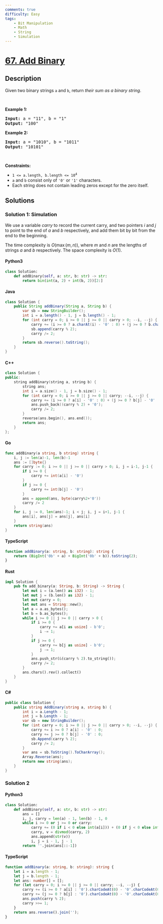 ```yaml
---
comments: true
difficulty: Easy
tags:
    - Bit Manipulation
    - Math
    - String
    - Simulation
---
```


<!-- problem:start -->

# [67. Add Binary](https://leetcode.com/problems/add-binary)

## Description

<!-- description:start -->

<p>Given two binary strings <code>a</code> and <code>b</code>, return <em>their sum as a binary string</em>.</p>

<p>&nbsp;</p>
<p><strong class="example">Example 1:</strong></p>
<pre><strong>Input:</strong> a = "11", b = "1"
<strong>Output:</strong> "100"
</pre><p><strong class="example">Example 2:</strong></p>
<pre><strong>Input:</strong> a = "1010", b = "1011"
<strong>Output:</strong> "10101"
</pre>
<p>&nbsp;</p>
<p><strong>Constraints:</strong></p>

<ul>
	<li><code>1 &lt;= a.length, b.length &lt;= 10<sup>4</sup></code></li>
	<li><code>a</code> and <code>b</code> consist&nbsp;only of <code>&#39;0&#39;</code> or <code>&#39;1&#39;</code> characters.</li>
	<li>Each string does not contain leading zeros except for the zero itself.</li>
</ul>

<!-- description:end -->

## Solutions

<!-- solution:start -->

### Solution 1: Simulation

We use a variable $carry$ to record the current carry, and two pointers $i$ and $j$ to point to the end of $a$ and $b$ respectively, and add them bit by bit from the end to the beginning.

The time complexity is $O(\max(m, n))$, where $m$ and $n$ are the lengths of strings $a$ and $b$ respectively. The space complexity is $O(1)$.

<!-- tabs:start -->

#### Python3

```python
class Solution:
    def addBinary(self, a: str, b: str) -> str:
        return bin(int(a, 2) + int(b, 2))[2:]
```

#### Java

```java
class Solution {
    public String addBinary(String a, String b) {
        var sb = new StringBuilder();
        int i = a.length() - 1, j = b.length() - 1;
        for (int carry = 0; i >= 0 || j >= 0 || carry > 0; --i, --j) {
            carry += (i >= 0 ? a.charAt(i) - '0' : 0) + (j >= 0 ? b.charAt(j) - '0' : 0);
            sb.append(carry % 2);
            carry /= 2;
        }
        return sb.reverse().toString();
    }
}
```

#### C++

```cpp
class Solution {
public:
    string addBinary(string a, string b) {
        string ans;
        int i = a.size() - 1, j = b.size() - 1;
        for (int carry = 0; i >= 0 || j >= 0 || carry; --i, --j) {
            carry += (i >= 0 ? a[i] - '0' : 0) + (j >= 0 ? b[j] - '0' : 0);
            ans.push_back((carry % 2) + '0');
            carry /= 2;
        }
        reverse(ans.begin(), ans.end());
        return ans;
    }
};
```

#### Go

```go
func addBinary(a string, b string) string {
	i, j := len(a)-1, len(b)-1
	ans := []byte{}
	for carry := 0; i >= 0 || j >= 0 || carry > 0; i, j = i-1, j-1 {
		if i >= 0 {
			carry += int(a[i] - '0')
		}
		if j >= 0 {
			carry += int(b[j] - '0')
		}
		ans = append(ans, byte(carry%2+'0'))
		carry /= 2
	}
	for i, j := 0, len(ans)-1; i < j; i, j = i+1, j-1 {
		ans[i], ans[j] = ans[j], ans[i]
	}
	return string(ans)
}
```

#### TypeScript

```ts
function addBinary(a: string, b: string): string {
    return (BigInt('0b' + a) + BigInt('0b' + b)).toString(2);
}
```

#### Rust

```rust
impl Solution {
    pub fn add_binary(a: String, b: String) -> String {
        let mut i = (a.len() as i32) - 1;
        let mut j = (b.len() as i32) - 1;
        let mut carry = 0;
        let mut ans = String::new();
        let a = a.as_bytes();
        let b = b.as_bytes();
        while i >= 0 || j >= 0 || carry > 0 {
            if i >= 0 {
                carry += a[i as usize] - b'0';
                i -= 1;
            }
            if j >= 0 {
                carry += b[j as usize] - b'0';
                j -= 1;
            }
            ans.push_str(&(carry % 2).to_string());
            carry /= 2;
        }
        ans.chars().rev().collect()
    }
}
```

#### C#

```cs
public class Solution {
    public string AddBinary(string a, string b) {
        int i = a.Length - 1;
        int j = b.Length - 1;
        var sb = new StringBuilder();
        for (int carry = 0; i >= 0 || j >= 0 || carry > 0; --i, --j) {
            carry += i >= 0 ? a[i] - '0' : 0;
            carry += j >= 0 ? b[j] - '0' : 0;
            sb.Append(carry % 2);
            carry /= 2;
        }
        var ans = sb.ToString().ToCharArray();
        Array.Reverse(ans);
        return new string(ans);
    }
}
```

<!-- tabs:end -->

<!-- solution:end -->

<!-- solution:start -->

### Solution 2

<!-- tabs:start -->

#### Python3

```python
class Solution:
    def addBinary(self, a: str, b: str) -> str:
        ans = []
        i, j, carry = len(a) - 1, len(b) - 1, 0
        while i >= 0 or j >= 0 or carry:
            carry += (0 if i < 0 else int(a[i])) + (0 if j < 0 else int(b[j]))
            carry, v = divmod(carry, 2)
            ans.append(str(v))
            i, j = i - 1, j - 1
        return ''.join(ans[::-1])
```

#### TypeScript

```ts
function addBinary(a: string, b: string): string {
    let i = a.length - 1;
    let j = b.length - 1;
    let ans: number[] = [];
    for (let carry = 0; i >= 0 || j >= 0 || carry; --i, --j) {
        carry += (i >= 0 ? a[i] : '0').charCodeAt(0) - '0'.charCodeAt(0);
        carry += (j >= 0 ? b[j] : '0').charCodeAt(0) - '0'.charCodeAt(0);
        ans.push(carry % 2);
        carry >>= 1;
    }
    return ans.reverse().join('');
}
```

<!-- tabs:end -->

<!-- solution:end -->

<!-- problem:end -->
